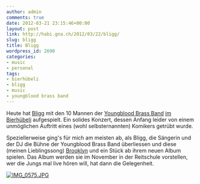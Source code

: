 ```yaml
---
author: admin
comments: true
date: 2012-03-21 23:15:46+00:00
layout: post
link: http://habi.gna.ch/2012/03/22/bligg/
slug: bligg
title: Bligg
wordpress_id: 2690
categories:
- music
- personal
tags:
- bierhübeli
- bligg
- music
- youngblood brass band
---
```


Heute hat [Bligg](http://bligg.ch/) mit den 10 Mannen der [Youngblood Brass Band](http://www.youngbloodbrassband.com/) [im Bierhübeli](http://habi.gna.ch/2012/01/08/bligg-feat-youngblood-brass-band/) aufgespielt. Ein solides Konzert, dessen Anfang leider von einem unmöglichen Auftritt eines (wohl selbsternannten) Komikers getrübt wurde.




Speziellerweise ging's für mich am meisten ab, als Bligg, die Sängerin und der DJ die Bühne der Youngblood Brass Band überliessen und diese (meinen Lieblingssong) [Brooklyn](http://www.youtube.com/watch?v=9QKeXWEYCSI) und ein Stück ab ihrem neuen Album spielen. Das Album werden sie im November in der Reitschule vorstellen, wer die Jungs mal live hören will, hat dann die Gelegenheit.




[![IMG_0575.JPG](http://habi.gna.ch/wp-content/uploads/2012/03/IMG_0575-tm.jpg)](http://habi.gna.ch/wp-content/uploads/2012/03/IMG_0575.jpg)
